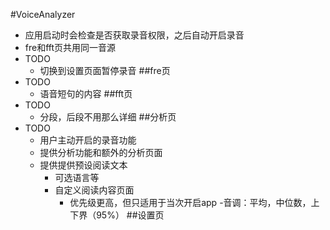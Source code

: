 #VoiceAnalyzer
- 应用启动时会检查是否获取录音权限，之后自动开启录音
- fre和fft页共用同一音源
- TODO
	- 切换到设置页面暂停录音
##fre页
- TODO
	- 语音短句的内容
##fft页
- TODO
	- 分段，后段不用那么详细
##分析页
- TODO
	- 用户主动开启的录音功能
	- 提供分析功能和额外的分析页面
	- 提供提供预设阅读文本
		- 可选语言等
		-  自定义阅读内容页面
			- 优先级更高，但只适用于当次开启app
	-音调：平均，中位数，上下界（95%）
##设置页
